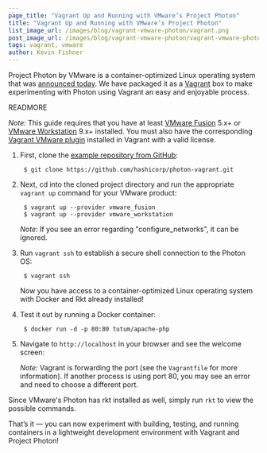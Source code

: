 ```yaml
---
page_title: "Vagrant Up and Running with VMware’s Project Photon"
title: "Vagrant Up and Running with VMware’s Project Photon"
list_image_url: /images/blog/vagrant-vmware-photon/vagrant.png
post_image_url: /images/blog/vagrant-vmware-photon/vagrant-vmware-photon.png
tags: vagrant, vmware
author: Kevin Fishner
---
```


Project Photon by VMware is a container-optimized Linux operating system that was [announced today](http://www.vmware.com/go/cloud_native). We have packaged it as a [Vagrant](https://www.vagrantup.com?utm_source=Photon) box to make experimenting with Photon using Vagrant an easy and enjoyable process.

READMORE

_Note:_ This guide requires that you have at least [VMware Fusion](http://www.vmware.com/products/fusion) 5.x+ or [VMware Workstation](http://www.vmware.com/products/workstation) 9.x+ installed. You must also have the corresponding [Vagrant VMware plugin](https://www.vagrantup.com/vmware/) installed in Vagrant with a valid license.

1. First, clone the [example repository from GitHub](https://github.com/hashicorp/photon-vagrant):

        $ git clone https://github.com/hashicorp/photon-vagrant.git

1. Next, cd into the cloned project directory and run the appropriate `vagrant up` command for your VMware product:

        $ vagrant up --provider vmware_fusion
        $ vagrant up --provider vmware_workstation

    _Note:_ If you see an error regarding "configure_networks", it can be ignored.

1. Run `vagrant ssh` to establish a secure shell connection to the Photon OS:

        $ vagrant ssh

    Now you have access to a container-optimized Linux operating system with Docker and Rkt already installed!

1. Test it out by running a Docker container:

        $ docker run -d -p 80:80 tutum/apache-php

1. Navigate to `http://localhost` in your browser and see the welcome screen:

    _Note:_ Vagrant is forwarding the port (see the `Vagrantfile` for more information). If another process is using port 80, you may see an error and need to choose a different port.


Since VMware's Photon has rkt installed as well, simply run `rkt` to view the possible commands.

That’s it — you can now experiment with building, testing, and running containers in a lightweight development environment with Vagrant and Project Photon!
